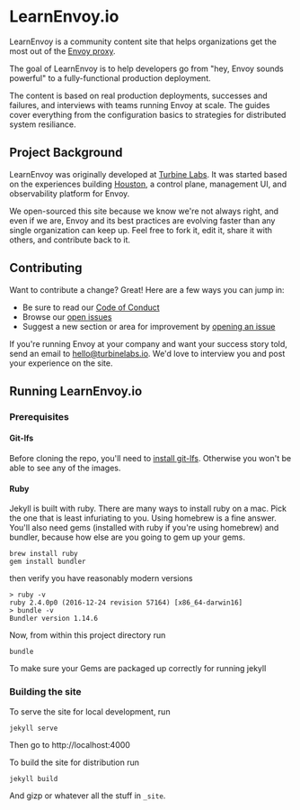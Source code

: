 # LearnEnvoy.io

LearnEnvoy is a community content site that helps organizations get the most out
of the [Envoy proxy](https://envoyproxy.github.io).

The goal of LearnEnvoy is to help developers go from "hey, Envoy sounds
powerful" to a fully-functional production deployment.

The content is based on real production deployments, successes and failures, and
interviews with teams running Envoy at scale. The guides cover everything from
the configuration basics to strategies for distributed system resiliance.

## Project Background

LearnEnvoy was originally developed at [Turbine
Labs](https://www.turbinelabs.io). It was started based on the experiences
building [Houston](https://www.turbinelabs.io/product), a control plane,
management UI, and observability platform for Envoy.

We open-sourced this site because we know we're not always right, and even if we
are, Envoy and its best practices are evolving faster than any single
organization can keep up. Feel free to fork it, edit it, share it with others,
and contribute back to it.

## Contributing

Want to contribute a change? Great! Here are a few ways you can jump in:

 - Be sure to read our [Code of Conduct](CODE_OF_CONDUCT.md)
 - Browse our [open issues](https://github.com/turbinelabs/learnenvoy/issues)
 - Suggest a new section or area for improvement by
   [opening an issue](https://github.com/turbinelabs/learnenvoy/issues/new)

If you're running Envoy at your company and want your success story told, send
an email to hello@turbinelabs.io. We'd love to interview you and post your
experience on the site.

## Running LearnEnvoy.io

### Prerequisites

#### Git-lfs

Before cloning the repo, you'll need to [install git-lfs](https://git-lfs.github.com/).
Otherwise you won't be able to see any of the images.

#### Ruby

Jekyll is built with ruby. There are many ways to install ruby on a
mac. Pick the one that is least infuriating to you. Using homebrew is a
fine answer. You'll also need gems (installed with ruby if you're
using homebrew) and bundler, because how else are you going to gem
up your gems.

```shell
brew install ruby
gem install bundler
```

then verify you have reasonably modern versions

```shell
> ruby -v
ruby 2.4.0p0 (2016-12-24 revision 57164) [x86_64-darwin16]
> bundle -v
Bundler version 1.14.6
```

Now, from within this project directory run

```shell
bundle
```

To make sure your Gems are packaged up correctly for running jekyll

### Building the site

To serve the site for local development, run

```
jekyll serve
```

Then go to http://localhost:4000

To build the site for distribution run

```shell
jekyll build
```

And gizp or whatever all the stuff in `_site`.
